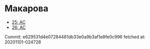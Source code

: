 # Макарова
- [25: AC](25.md)
- [26: AC](26.md)

Commit: e629531d4e07284481db33e0a9b3af1e8fe0c996
 fetched at: 20201101-024728
